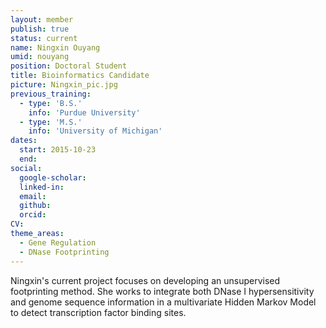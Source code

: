 ```yaml
---
layout: member
publish: true
status: current
name: Ningxin Ouyang
umid: nouyang
position: Doctoral Student
title: Bioinformatics Candidate
picture: Ningxin_pic.jpg
previous_training:
  - type: 'B.S.'
    info: 'Purdue University'
  - type: 'M.S.'
    info: 'University of Michigan'
dates:
  start: 2015-10-23
  end:
social: 
  google-scholar: 
  linked-in: 
  email: 
  github:
  orcid:
CV: 
theme_areas:
  - Gene Regulation
  - DNase Footprinting 
---
```

Ningxin's current project focuses on developing an unsupervised footprinting method. She works to integrate both DNase I hypersensitivity and genome sequence information in a multivariate Hidden Markov Model to detect transcription factor binding sites.
